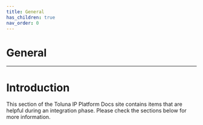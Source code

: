```yaml
---
title: General
has_children: true
nav_order: 0
---
```


# General

---

# Introduction

This section of the Toluna IP Platform Docs site contains items that are helpful during an integration phase. Please check the sections below for more information. 